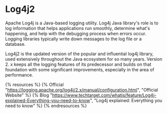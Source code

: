 # Log4j2

Apache Log4j is a Java-based logging utility. Log4j Java library's role is to log information that helps applications run smoothly, determine what's happening, and help with the debugging process when errors occur. Logging libraries typically write down messages to the log file or a database.

Log4j2 is the updated version of the popular and influential log4j library, used extensively throughout the Java ecosystem for so many years. Version 2. x keeps all the logging features of its predecessor and builds on that foundation with some significant improvements, especially in the area of performance.

{% resources %}
  {% Official "https://logging.apache.org/log4j/2.x/manual/configuration.html", "Official Website" %}
  {% Blog "https://www.techtarget.com/whatis/feature/Log4j-explained-Everything-you-need-to-know", "Log4j explained: Everything you need to know" %}
{% endresources %}
